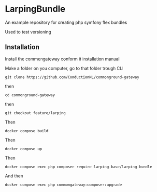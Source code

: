 # LarpingBundle
An example repository for creating php symfony flex bundles

Used to test versioning

## Installation

Install the commengateway conform it installation manual

Make a folder on you computer, go to that folder trough CLI

```cli
git clone https://github.com/ConductionNL/commonground-gateway
```

then

```
cd commonground-gateway
```

then

```cli
git checkout feature/larping
```

Then

```cli
docker compose build
```


Then

```cli
docker compose up
```

Then 

```cli
docker compose exec php composer require larping-base/larping-bundle
```

And then

```cli
docker compose exec php commongateway:composer:upgrade
```
